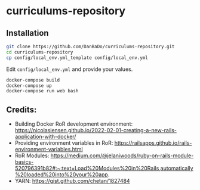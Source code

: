 # curriculums-repository

## Installation
```sh
git clone https://github.com/DanBaDo/curriculums-repository.git
cd curriculums-repository
cp config/local_env.yml_template config/local_env.yml
```
Edit `config/local_env.yml` and provide your values.
```sh
docker-compose build
docker-compose up
docker-compose run web bash
```
## Credits:
* Building Docker RoR development environment: https://nicolasiensen.github.io/2022-02-01-creating-a-new-rails-application-with-docker/
* Providing environment variables in RoR: https://railsapps.github.io/rails-environment-variables.html
* RoR Modules: https://medium.com/@jelaniwoods/ruby-on-rails-module-basics-520796391b82#:~:text=Load%20Modules%20in%20Rails,automatically%20loaded%20into%20your%20app.
* YARN: https://gist.github.com/chetan/1827484